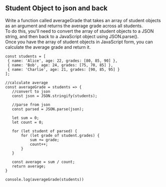 ## Student Object to json and back

 Write a function called averageGrade that takes an array of student objects as an argument and returns the average grade across all students.   
 To do this, you'll need to convert the array of student objects to a JSON string, and then back to a JavaScript object using JSON.parse().   
 Once you have the array of student objects in JavaScript form, you can calculate the average grade and return it.  

 ```
const students = [
  { name: 'Alice', age: 22, grades: [80, 85, 90] },
  { name: 'Bob', age: 24, grades: [75, 70, 85] },
  { name: 'Charlie', age: 21, grades: [90, 85, 95] }
];

//calculate average
const averageGrade = students => {
    //convert to json
    const json = JSON.stringify(students);

    //parse from json
    const parsed = JSON.parse(json);
    
    let sum = 0;
    let count = 0;
    
    for (let student of parsed) {
        for (let grade of student.grades) {
            sum += grade;
            count++;
        }
    }
    
    const average = sum / count;
    return average;
}

console.log(averageGrade(students))
```
